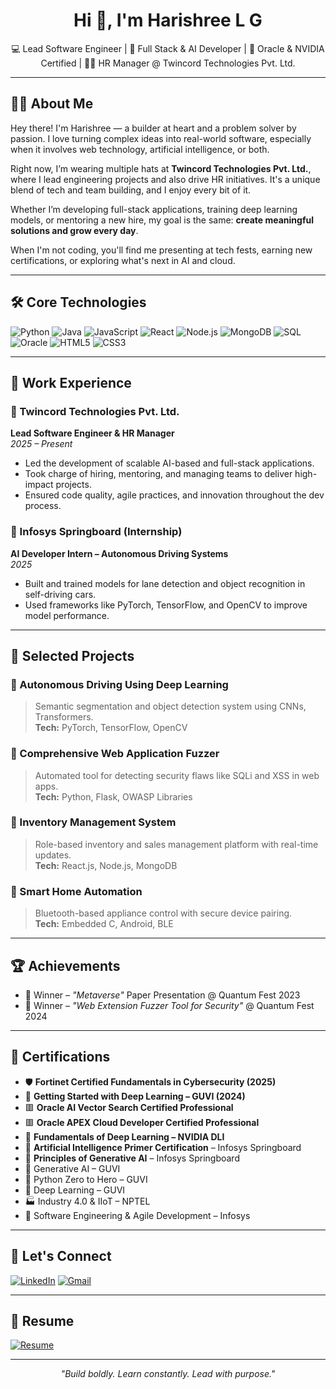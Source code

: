 <h1 align="center">Hi 👋, I'm Harishree L G</h1>
<p align="center">
💻 Lead Software Engineer | 🚀 Full Stack & AI Developer | 🧠 Oracle & NVIDIA Certified | 👩‍💼 HR Manager @ Twincord Technologies Pvt. Ltd.
</p>

---

## 🙋‍♀️ About Me

Hey there! I'm Harishree — a builder at heart and a problem solver by passion. I love turning complex ideas into real-world software, especially when it involves web technology, artificial intelligence, or both.

Right now, I’m wearing multiple hats at **Twincord Technologies Pvt. Ltd.**, where I lead engineering projects and also drive HR initiatives. It's a unique blend of tech and team building, and I enjoy every bit of it.

Whether I’m developing full-stack applications, training deep learning models, or mentoring a new hire, my goal is the same: **create meaningful solutions and grow every day**.

When I'm not coding, you'll find me presenting at tech fests, earning new certifications, or exploring what's next in AI and cloud.

---

## 🛠️ Core Technologies

![Python](https://img.shields.io/badge/Python-3670A0?style=for-the-badge&logo=python&logoColor=white)
![Java](https://img.shields.io/badge/Java-ED8B00?style=for-the-badge&logo=openjdk&logoColor=white)
![JavaScript](https://img.shields.io/badge/JavaScript-F7DF1E?style=for-the-badge&logo=javascript&logoColor=black)
![React](https://img.shields.io/badge/React-20232A?style=for-the-badge&logo=react)
![Node.js](https://img.shields.io/badge/Node.js-339933?style=for-the-badge&logo=node.js&logoColor=white)
![MongoDB](https://img.shields.io/badge/MongoDB-4EA94B?style=for-the-badge&logo=mongodb&logoColor=white)
![SQL](https://img.shields.io/badge/SQL-4479A1?style=for-the-badge&logo=postgresql&logoColor=white)
![Oracle](https://img.shields.io/badge/Oracle-F80000?style=for-the-badge&logo=oracle&logoColor=white)
![HTML5](https://img.shields.io/badge/HTML5-E34F26?style=for-the-badge&logo=html5&logoColor=white)
![CSS3](https://img.shields.io/badge/CSS3-1572B6?style=for-the-badge&logo=css3&logoColor=white)

---

## 💼 Work Experience

### 🚀 Twincord Technologies Pvt. Ltd.  
**Lead Software Engineer & HR Manager**  
*2025 – Present*  
- Led the development of scalable AI-based and full-stack applications.  
- Took charge of hiring, mentoring, and managing teams to deliver high-impact projects.  
- Ensured code quality, agile practices, and innovation throughout the dev process.

### 🧠 Infosys Springboard (Internship)  
**AI Developer Intern – Autonomous Driving Systems**  
*2025*  
- Built and trained models for lane detection and object recognition in self-driving cars.  
- Used frameworks like PyTorch, TensorFlow, and OpenCV to improve model performance.

---

## 🧪 Selected Projects

### 🔹 Autonomous Driving Using Deep Learning  
> Semantic segmentation and object detection system using CNNs, Transformers.  
**Tech:** PyTorch, TensorFlow, OpenCV

### 🔹 Comprehensive Web Application Fuzzer  
> Automated tool for detecting security flaws like SQLi and XSS in web apps.  
**Tech:** Python, Flask, OWASP Libraries

### 🔹 Inventory Management System  
> Role-based inventory and sales management platform with real-time updates.  
**Tech:** React.js, Node.js, MongoDB

### 🔹 Smart Home Automation  
> Bluetooth-based appliance control with secure device pairing.  
**Tech:** Embedded C, Android, BLE

---

## 🏆 Achievements

- 🥇 Winner – *"Metaverse"* Paper Presentation @ Quantum Fest 2023  
- 🥇 Winner – *"Web Extension Fuzzer Tool for Security"* @ Quantum Fest 2024  

---

## 📜 Certifications

- 🛡️ **Fortinet Certified Fundamentals in Cybersecurity (2025)**  
- 🧠 **Getting Started with Deep Learning – GUVI (2024)**  
- 🟥 **Oracle AI Vector Search Certified Professional**  
- 🟥 **Oracle APEX Cloud Developer Certified Professional**  
- 🧪 **Fundamentals of Deep Learning – NVIDIA DLI**  
- 🧠 **Artificial Intelligence Primer Certification** – Infosys Springboard  
- 🤖 **Principles of Generative AI** – Infosys Springboard  
- 🧠 Generative AI – GUVI  
- 🐍 Python Zero to Hero – GUVI  
- 🧠 Deep Learning – GUVI  
- 🏭 Industry 4.0 & IIoT – NPTEL  
- 🔄 Software Engineering & Agile Development – Infosys  

---

## 🤝 Let's Connect

[![LinkedIn](https://img.shields.io/badge/LinkedIn-%230077B5.svg?&style=for-the-badge&logo=linkedin&logoColor=white)](https://www.linkedin.com/in/harishree-lakshmanakumar-3b0b36292/)
[![Gmail](https://img.shields.io/badge/Gmail-D14836?style=for-the-badge&logo=gmail&logoColor=white)](mailto:harishreelakshmanakumar@gmail.com)

---

## 📄 Resume  

[![Resume](https://img.shields.io/badge/Resume-View%20Here-green)]([https://github.com/harishreelakshmanakumar/harishreelakshmanakumar/blob/main/Harishree-resume.pdf](https://github.com/harishreelakshmanakumar/harishreelakshmanakumar/commit/69ac56f3b4fe108a1c2218de9c18c9e330362a59))



---

<p align="center"><em>"Build boldly. Learn constantly. Lead with purpose."</em></p>
